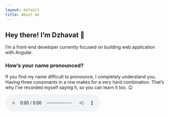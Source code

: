 ```yaml
---
layout: default
title: About me
---
```


## Hey there! I’m Dzhavat 👋

I’m a front-end developer currently focused on building web application with Angular.

### How’s your name pronounced?

If you find my name difficult to pronounce, I completely understand you. Having three consonants in a row makes for a very hard combination. That’s why I've recorded myself saying it, so you can learn it too. 😉

<audio id="name" controls="">
	<source src="/assets/audio/name-pronounciation.mp3" type="audio/mpeg">
</audio>

